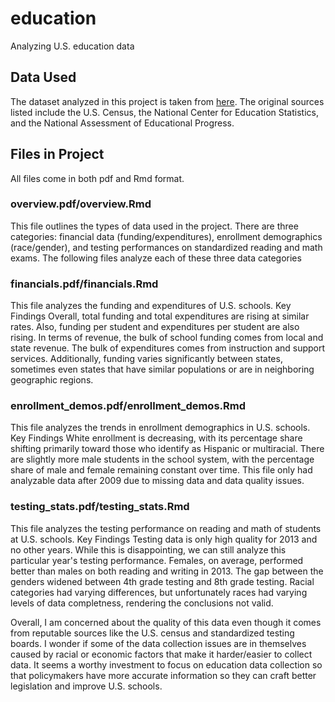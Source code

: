 # education
 Analyzing U.S. education data 

## Data Used
The dataset analyzed in this project is taken from [here](https://www.kaggle.com/noriuk/us-education-datasets-unification-project).
The original sources listed include the U.S. Census, the National Center for Education Statistics, and the National Assessment of Educational Progress.

## Files in Project
All files come in both pdf and Rmd format.

### overview.pdf/overview.Rmd
This file outlines the types of data used in the project. There are three categories: financial data (funding/expenditures), enrollment demographics (race/gender), and testing performances on standardized reading and math exams.
The following files analyze each of these three data categories

### financials.pdf/financials.Rmd
This file analyzes the funding and expenditures of U.S. schools. 
Key Findings
Overall, total funding and total expenditures are rising at similar rates. Also, funding per student and expenditures per student are also rising. In terms of revenue, the bulk of school funding comes from local and state revenue. The bulk of expenditures comes from instruction and support services. Additionally, funding varies significantly between states, sometimes even states that have similar populations or are in neighboring geographic regions.

### enrollment_demos.pdf/enrollment_demos.Rmd
This file analyzes the trends in enrollment demographics in U.S. schools.
Key Findings
White enrollment is decreasing, with its percentage share shifting primarily toward those who identify as Hispanic or multiracial. There are slightly more male students in the school system, with the percentage share of male and female remaining constant over time. This file only had analyzable data after 2009 due to missing data and data quality issues.

### testing_stats.pdf/testing_stats.Rmd
This file analyzes the testing performance on reading and math of students at U.S. schools.
Key Findings
Testing data is only high quality for 2013 and no other years. While this is disappointing, we can still analyze this particular year's testing performance. Females, on average, performed better than males on both reading and writing in 2013. The gap between the genders widened between 4th grade testing and 8th grade testing. Racial categories had varying differences, but unfortunately races had varying levels of data completness, rendering the conclusions not valid. 

Overall, I am concerned about the quality of this data even though it comes from reputable sources like the U.S. census and standardized testing boards. I wonder if some of the data collection issues are in themselves caused by racial or economic factors that make it harder/easier to collect data. It seems a worthy investment to focus on education data collection so that policymakers have more accurate information so they can craft better legislation and improve U.S. schools.

